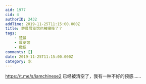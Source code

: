 ```yaml
---
aid: 1977
cid: 4
authorID: 2432
addTime: 2019-11-25T11:15:00.000Z
title: 楚晨展览馆也被橄榄了？
tags:
    - 楚晨
    - 展览馆
    - 橄榄
comments: []
date: 2019-11-25T11:15:00.000Z
category: 水
---
```


https://t.me/s/iamchinese2 已经被清空了，我有一种不好的预感……
